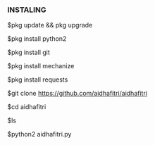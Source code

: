 ### INSTALING

$pkg update && pkg upgrade

$pkg install python2

$pkg install git

$pkg install mechanize

$pkg install requests

$git clone https://github.com/aidhafitri/aidhafitri

$cd aidhafitri

$ls

$python2 aidhafitri.py

